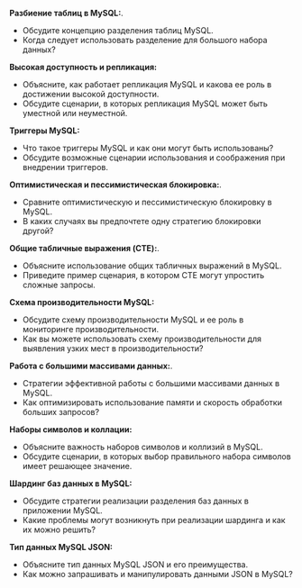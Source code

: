 **Разбиение таблиц в MySQL:**.
- Обсудите концепцию разделения таблиц MySQL.
- Когда следует использовать разделение для большого набора данных?

**Высокая доступность и репликация:**
- Объясните, как работает репликация MySQL и какова ее роль в достижении высокой доступности.
- Обсудите сценарии, в которых репликация MySQL может быть уместной или неуместной.

**Триггеры MySQL:**
- Что такое триггеры MySQL и как они могут быть использованы?
- Обсудите возможные сценарии использования и соображения при внедрении триггеров.

**Оптимистическая и пессимистическая блокировка:**.
- Сравните оптимистическую и пессимистическую блокировку в MySQL.
- В каких случаях вы предпочтете одну стратегию блокировки другой?

**Общие табличные выражения (CTE):**.
- Объясните использование общих табличных выражений в MySQL.
- Приведите пример сценария, в котором CTE могут упростить сложные запросы.

**Схема производительности MySQL:**
- Обсудите схему производительности MySQL и ее роль в мониторинге производительности.
- Как вы можете использовать схему производительности для выявления узких мест в производительности?

**Работа с большими массивами данных:**.
- Стратегии эффективной работы с большими массивами данных в MySQL.
- Как оптимизировать использование памяти и скорость обработки больших запросов?

**Наборы символов и коллации:**
- Объясните важность наборов символов и коллизий в MySQL.
- Обсудите сценарии, в которых выбор правильного набора символов имеет решающее значение.

**Шардинг баз данных в MySQL:**
- Обсудите стратегии реализации разделения баз данных в приложении MySQL.
- Какие проблемы могут возникнуть при реализации шардинга и как их можно решить?

**Тип данных MySQL JSON:**
- Объясните тип данных MySQL JSON и его преимущества.
- Как можно запрашивать и манипулировать данными JSON в MySQL?